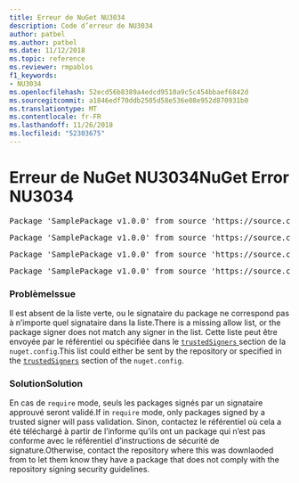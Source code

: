 ```yaml
---
title: Erreur de NuGet NU3034
description: Code d’erreur de NU3034
author: patbel
ms.author: patbel
ms.date: 11/12/2018
ms.topic: reference
ms.reviewer: rmpablos
f1_keywords:
- NU3034
ms.openlocfilehash: 52ecd56b8389a4edcd9510a9c5c454bbaef6842d
ms.sourcegitcommit: a1846edf70ddb2505d58e536e08e952d870931b0
ms.translationtype: MT
ms.contentlocale: fr-FR
ms.lasthandoff: 11/26/2018
ms.locfileid: "52303675"
---
```

# <a name="nuget-error-nu3034"></a><span data-ttu-id="4606d-103">Erreur de NuGet NU3034</span><span class="sxs-lookup"><span data-stu-id="4606d-103">NuGet Error NU3034</span></span>

<pre>Package 'SamplePackage v1.0.0' from source 'https://source.com/index.json': signatureValidationMode is set to require, so packages are allowed only if signed by trusted signers; however, no trusted signers were specified.</pre>
<pre>Package 'SamplePackage v1.0.0' from source 'https://source.com/index.json': The package signature certificate fingerprint does not match any certificate fingerprint in the allow list.</pre>
<pre>Package 'SamplePackage v1.0.0' from source 'https://source.com/index.json': This repository indicated that all its packages are repository signed; however, it listed no signing certificates.</pre>
<pre>Package 'SamplePackage v1.0.0' from source 'https://source.com/index.json': This package was not repository signed with a certificate listed by this repository.</pre>

### <a name="issue"></a><span data-ttu-id="4606d-104">Problème</span><span class="sxs-lookup"><span data-stu-id="4606d-104">Issue</span></span>

<span data-ttu-id="4606d-105">Il est absent de la liste verte, ou le signataire du package ne correspond pas à n’importe quel signataire dans la liste.</span><span class="sxs-lookup"><span data-stu-id="4606d-105">There is a missing allow list, or the package signer does not match any signer in the list.</span></span> <span data-ttu-id="4606d-106">Cette liste peut être envoyée par le référentiel ou spécifiée dans le [ `trustedSigners` ](../nuget-config-file.md#trustedsigners-section) section de la `nuget.config`.</span><span class="sxs-lookup"><span data-stu-id="4606d-106">This list could either be sent by the repository or specified in the [`trustedSigners`](../nuget-config-file.md#trustedsigners-section) section of the `nuget.config`.</span></span>

### <a name="solution"></a><span data-ttu-id="4606d-107">Solution</span><span class="sxs-lookup"><span data-stu-id="4606d-107">Solution</span></span>

<span data-ttu-id="4606d-108">En cas de `require` mode, seuls les packages signés par un signataire approuvé seront validé.</span><span class="sxs-lookup"><span data-stu-id="4606d-108">If in `require` mode, only packages signed by a trusted signer will pass validation.</span></span> <span data-ttu-id="4606d-109">Sinon, contactez le référentiel où cela a été téléchargé à partir de l’informe qu’ils ont un package qui n’est pas conforme avec le référentiel d’instructions de sécurité de signature.</span><span class="sxs-lookup"><span data-stu-id="4606d-109">Otherwise, contact the repository where this was downlaoded from to let them know they have a package that does not comply with the repository signing security guidelines.</span></span>